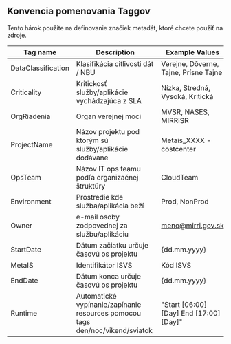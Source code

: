 ## Konvencia pomenovania Taggov

Tento hárok použite na definovanie značiek metadát, ktoré chcete použiť na zdroje. 

|Tag name |Description |Example Values |Required |
| - | - | - | - |
|DataClassification|Klasifikácia citlivosti dát / NBU |Verejne, Dôverne, Tajne, Prísne Tajne |Yes |
|Criticality|Kritickosť služby/aplikácie vychádzajúca z SLA |Nízka, Stredná, Vysoká, Kritická |Yes |
|OrgRiadenia|Organ verejnej moci |MVSR, NASES, MIRRISR |Yes |
|ProjectName|Názov projektu pod ktorým sú služby/aplikácie dodávane |Metais_XXXX - costcenter |Yes |
|OpsTeam|Názov IT ops teamu podľa organizačnej štruktúry |CloudTeam |Yes |
|Environment|Prostredie kde služba/aplikácia beží |Prod, NonProd |Yes |
|Owner|e-mail osoby zodpovednej za službu/aplikáciu |meno@mirri.gov.sk |Yes |
|StartDate|Dátum začiatku určuje časovú os projektu |{dd.mm.yyyy} |Yes |
|MetaIS|Identifikátor ISVS |Kód ISVS |Yes |
|EndDate|Dátum konca určuje časovú os projektu |{dd.mm.yyyy} |Yes |
|Runtime|Automatické vypínanie/zapínanie resources pomocou tags den/noc/vikend/sviatok |"Start [06:00][Day] End [17:00][Day]" |No |


